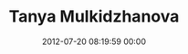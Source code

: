 ---
title: "Tanya Mulkidzhanova"
date: 2012-07-20 08:19:59 00:00
permalink: /tanya
twitter: ""
likes: [933,1053,580]
id: 1204
gravatar: "http://www.gravatar.com/avatar/f9e737b6e986d0beab997df930f59bb3"
---